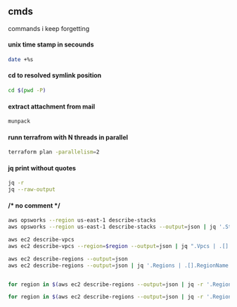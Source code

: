 ## cmds
commands i keep forgetting

#### unix time stamp in secounds
``` sh
date +%s
```
#### cd to resolved symlink position
``` sh
cd $(pwd -P)
```

#### extract attachment from mail
```sh
munpack
```

#### runn terrafrom with N threads in parallel
``` sh
terraform plan -parallelism=2
```

#### jq print without quotes
```sh
jq -r
jq --raw-output
```


#### /* no comment */
``` sh
aws opsworks --region us-east-1 describe-stacks
aws opsworks --region us-east-1 describe-stacks --output=json | jq '.Stacks | .[].Arn '

aws ec2 describe-vpcs
aws ec2 describe-vpcs --region=$region --output=json | jq ".Vpcs | .[].VpcId "

aws ec2 describe-regions --output=json
aws ec2 describe-regions --output=json | jq '.Regions | .[].RegionName '


for region in $(aws ec2 describe-regions --output=json | jq -r '.Regions | .[].RegionName ' ); do  aws ec2 describe-vpcs --region=$region --output=json ; done

for region in $(aws ec2 describe-regions --output=json | jq -r '.Regions | .[].RegionName ' ); do  aws ec2 describe-vpcs --region=$region --output=json | jq ".Vpcs | .[].VpcId "  ; done

```


